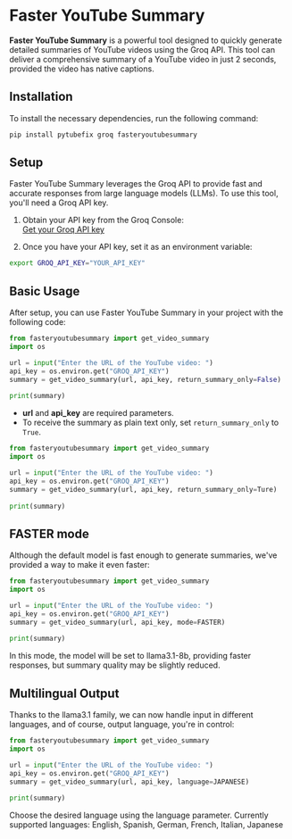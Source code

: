 # Faster YouTube Summary

**Faster YouTube Summary** is a powerful tool designed to quickly generate detailed summaries of YouTube videos using the Groq API. This tool can deliver a comprehensive summary of a YouTube video in just 2 seconds, provided the video has native captions.

## Installation

To install the necessary dependencies, run the following command:

```bash
pip install pytubefix groq fasteryoutubesummary
```

## Setup

Faster YouTube Summary leverages the Groq API to provide fast and accurate responses from large language models (LLMs). To use this tool, you'll need a Groq API key.

1. Obtain your API key from the Groq Console:  
   [Get your Groq API key](https://console.groq.com/keys)

2. Once you have your API key, set it as an environment variable:

```bash
export GROQ_API_KEY="YOUR_API_KEY"
```

## Basic Usage

After setup, you can use Faster YouTube Summary in your project with the following code:

```python
from fasteryoutubesummary import get_video_summary
import os  

url = input("Enter the URL of the YouTube video: ")
api_key = os.environ.get("GROQ_API_KEY")
summary = get_video_summary(url, api_key, return_summary_only=False)
  
print(summary)
```

- **url** and **api_key** are required parameters.
- To receive the summary as plain text only, set `return_summary_only` to `True`.

```python
from fasteryoutubesummary import get_video_summary
import os  

url = input("Enter the URL of the YouTube video: ")
api_key = os.environ.get("GROQ_API_KEY")
summary = get_video_summary(url, api_key, return_summary_only=Ture)
  
print(summary)
```

## FASTER mode

Although the default model is fast enough to generate summaries, we've provided a way to make it even faster:

```python
from fasteryoutubesummary import get_video_summary
import os  

url = input("Enter the URL of the YouTube video: ")
api_key = os.environ.get("GROQ_API_KEY")
summary = get_video_summary(url, api_key, mode=FASTER)
  
print(summary)
```

In this mode, the model will be set to llama3.1-8b, providing faster responses, but summary quality may be slightly reduced.

## Multilingual Output

Thanks to the llama3.1 family, we can now handle input in different languages, and of course, output language, you're in control:

```python
from fasteryoutubesummary import get_video_summary
import os  

url = input("Enter the URL of the YouTube video: ")
api_key = os.environ.get("GROQ_API_KEY")
summary = get_video_summary(url, api_key, language=JAPANESE)
  
print(summary)
```

Choose the desired language using the language parameter.
Currently supported languages: English, Spanish, German, French, Italian, Japanese